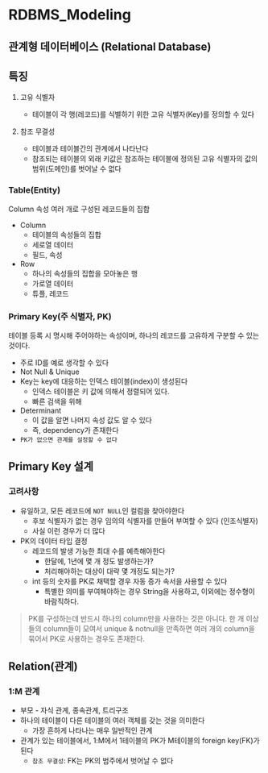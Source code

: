 # RDBMS_Modeling

## 관계형 데이터베이스 (Relational Database)

## 특징

1. 고유 식별자
   - 테이블이 각 행(레코드)를 식별하기 위한 고유 식별자(Key)를 정의할 수 있다

2. 참조 무결성
   - 테이블과 테이블간의 관계에서 나타난다
   - 참조되는 테이블의 외래 키값은 참조하는 테이블에 정의된 고유 식별자의 값의 범위(도메인)를 벗어날 수 없다

### Table(Entity)

Column 속성 여러 개로 구성된 레코드들의 집합
- Column
  - 테이블의 속성들의 집합 
  - 세로열 데이터
  - 필드, 속성
- Row
  - 하나의 속성들의 집합을 모아놓은 행 
  - 가로열 데이터
  - 튜플, 레코드

### Primary Key(주 식별자, PK)

테이블 등록 시 명시해 주어야하는 속성이며, 하나의 레코드를 고유하게 구분할 수 있는 것이다.

- 주로 ID를 예로 생각할 수 있다
- Not Null & Unique 
- Key는 key에 대응하는 인덱스 테이블(index)이 생성된다
  - 인덱스 테이블은 키 값에 의해서 정렬되어 있다.
  - 빠른 검색을 위해
- Determinant
  - 이 값을 알면 나머지 속성 값도 알 수 있다
  - 즉, dependency가 존재한다
- `PK가 없으면 관계를 설정할 수 없다`

## Primary Key 설계

### 고려사항

- 유일하고, 모든 레코드에 `NOT NULL`인 컬럼을 찾아야한다
  - 후보 식별자가 없는 경우 임의의 식별자를 만들어 부여할 수 있다 (인조식별자)
  - 사실 이런 경우가 더 많다
- PK의 데이터 타입 결정
  - 레코드의 발생 가능한 최대 수를 예측해야한다
    - 한달에, 1년에 몇 개 정도 발생하는가?
    - 처리해야하는 대상이 대략 몇 개정도 되는가?
  - int 등의 숫자를 PK로 채택할 경우 자동 증가 속서을 사용할 수 있다
    - 특별한 의미를 부여해야하는 경우 String을 사용하고, 이외에는 정수형이 바람직하다.

> PK를 구성하는데 반드시 하나의 column만을 사용하는 것은 아니다.
> 한 개 이상들의 column들이 모여서 unique & notnull을 만족하면 여러 개의 column을 묶어서 PK로 사용하는 경우도 존재한다.
  
## Relation(관계)

### 1:M 관계

- 부모 - 자식 관계, 종속관계, 트리구조
- 하나의 테이블이 다른 테이블의 여러 객체를 갖는 것을 의미한다
  - 가장 흔하게 나타나는 매우 일반적인 관계
- 관계가 있는 테이블에서, 1:M에서 1테이블의 PK가 M테이블의 foreign key(FK)가 된다
  - `참조 무결성`: FK는 PK의 범주에서 벗어날 수 없다
